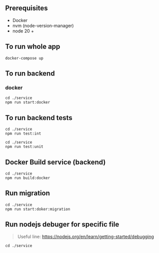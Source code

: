 ## Prerequisites
* Docker
* nvm (node-version-manager)
* node 20 +

## To run whole app

```shell
docker-compose up
```

## To run backend

### docker

```shell
cd ./service
npm run start:docker
```

## To run backend tests

```shell
cd ./service
npm run test:int
```

```shell
cd ./service
npm run test:unit
```

## Docker Build service (backend)

```shell
cd ./service
npm run build:docker
```

## Run migration

```shell
cd ./service
npm run start:doker:migration
```

## Run nodejs debuger for specific file

> Useful line: https://nodejs.org/en/learn/getting-started/debugging

```shell
cd ./service

